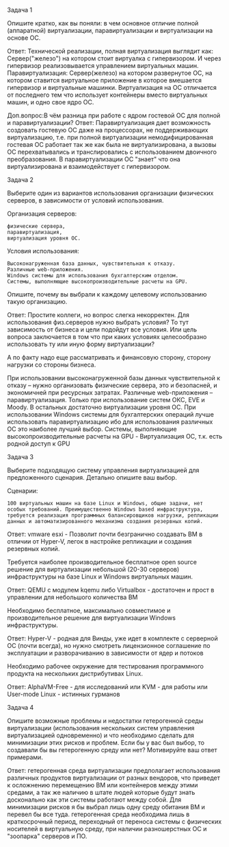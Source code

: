 
Задача 1

Опишите кратко, как вы поняли: в чем основное отличие полной (аппаратной) виртуализации, паравиртуализации и виртуализации на основе ОС.

Ответ: Технической реализации, полная виртуализация выглядит как: Сервер("железо") на котором стоит виртуалка с гипервизором. И через гипервизор реализовывается управлением виртуальных машин. Паравиртуализация: Сервер(железо) на котором развернутое ОС, на котором ставится виртуальное приложение в которое вмешается гипервизор и виртуальные машинки. Виртуализация на ОС отличается от последнего тем что использует контейнеры вместо виртуальных машин, и одно свое ядро ОС.

Доп.вопрос:В чём разница при работе с ядром гостевой ОС для полной и паравиртуализации?
Ответ: Паравиртуализация дает возможность создовать гостевую ОС даже на процессорах, не поддерживающих виртуализацию, т.е. при полной виртуализации немодифицированная гостевая ОС работает так же как была не виртуализирована, а вызовы ОС перехватывались и транслировались с использованием двоичного преобразования. В паравиртуализации ОС "знает" что она виртуализирована и взаимодействует с гипервизором.


Задача 2

Выберите один из вариантов использования организации физических серверов, в зависимости от условий использования.

Организация серверов:

    физические сервера,
    паравиртуализация,
    виртуализация уровня ОС.

Условия использования:

    Высоконагруженная база данных, чувствительная к отказу.
    Различные web-приложения.
    Windows системы для использования бухгалтерским отделом.
    Системы, выполняющие высокопроизводительные расчеты на GPU.

Опишите, почему вы выбрали к каждому целевому использованию такую организацию.

Ответ: Простите коллеги, но вопрос слегка некорректен. Для использования физ.серверов нужно выбрать условия? То тут зависимость от бизнеса и цели подойдут все условия. Или цель вопроса заключается в том что при каких условиях целесообразно использовать ту или иную форму виртуализации?

А по факту надо еще рассматривать и финансовую сторону, сторону нагрузки со стороны бизнеса.

При использовании высоконагруженной базы данных чувствительной к отказу – нужно организовать физические сервера, это и безопасней, и экономичней при ресурсных затратах.
Различные web-приложения – паравиртуализация. Только при использование систем ОКС,  EVE и Moody. В остальных достаточно виртуализации уровня ОС. 
При использовании Windows системы для бухгалтерских операций лучше использовать паравиртуализацию ибо для использования различных ОС это наиболее лучший выбор.
Системы, выполняющие высокопроизводительные расчеты на GPU - Виртуализация ОС, т.к. есть родной доступ к GPU



Задача 3

Выберите подходящую систему управления виртуализацией для предложенного сценария. Детально опишите ваш выбор.

Сценарии:

    100 виртуальных машин на базе Linux и Windows, общие задачи, нет особых требований. Преимущественно Windows based инфраструктура, требуется реализация программных балансировщиков нагрузки, репликации данных и автоматизированного механизма создания резервных копий.

Ответ: vmware esxi - Позволит почти безгранично создавать ВМ в отличии от Hyper-V, легок в настройке репликации и создания резервных копий.

Требуется наиболее производительное бесплатное open source решение для виртуализации небольшой (20-30 серверов) инфраструктуры на базе Linux и Windows виртуальных машин.

Ответ: QEMU с модулем kqemu либо Virtualbox - достаточен и прост в управлении для небольшого количества ВМ

Необходимо бесплатное, максимально совместимое и производительное решение для виртуализации Windows инфраструктуры.

Ответ: Hyper-V - родная для Винды, уже идет в комплекте с серверной ОС (почти всегда), но нужно смотреть лицензионное соглашение по эксплуатации и разворачиванию в зависимости от ядер и потоков

Необходимо рабочее окружение для тестирования программного продукта на нескольких дистрибутивах Linux.

Ответ: AlphaVM-Free - для исследований или KVM - для работы или User-mode Linux - истинных гурманов

Задача 4

Опишите возможные проблемы и недостатки гетерогенной среды виртуализации (использования нескольких систем управления виртуализацией одновременно) и что необходимо сделать для минимизации этих рисков и проблем. Если бы у вас был выбор, то создавали бы вы гетерогенную среду или нет? Мотивируйте ваш ответ примерами.

Ответ: гетерогенная среда виртуализации предполагает использования различных продуктов виртуализации от разных вендоров, что приведет к осложнению перемещению ВМ или контейнеров между этими средами, а так же наличию в штате людей которые будут знать досконально как эти системы работают между собой. Для минимизации рисков я бы выбрал лишь одну среду обитания ВМ и перевел бы все туда. гетерогенная среда необходима лишь в краткосрочный период, переходный от переноса системы с физических носителей в виртуальную среду, при наличии разношерстных ОС и "зоопарка" серверов и ПО.
